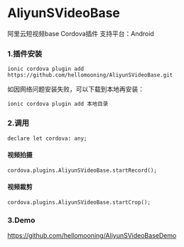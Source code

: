 # AliyunSVideoBase
阿里云短视频base Cordova插件 
支持平台：Android

### 1.插件安装
    ionic cordova plugin add https://github.com/hellomooning/AliyunSVideoBase.git

如因网络问题安装失败，可以下载到本地再安装：
    
    ionic cordova plugin add 本地目录

### 2.调用

    declare let cordova: any;

#### 视频拍摄
    cordova.plugins.AliyunSVideoBase.startRecord();

#### 视频裁剪
    cordova.plugins.AliyunSVideoBase.startCrop();

### 3.Demo
https://github.com/hellomooning/AliyunSVideoBaseDemo
